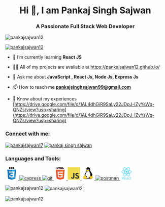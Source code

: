 <h1 align="center">Hi 👋, I am Pankaj Singh Sajwan</h1>
<h3 align="center">A Passionate Full Stack Web Developer</h3>

<p align="left"> <img src="https://komarev.com/ghpvc/?username=pankajsajwan12&label=Profile%20views&color=0e75b6&style=flat" alt="pankajsajwan12" /> </p>

<p align="left"> <a href="https://github.com/ryo-ma/github-profile-trophy"><img src="https://cdn.pixabay.com/photo/2018/06/08/00/48/developer-3461405__340.png" alt="pankajsajwan12" /></a> </p>

- 🌱 I’m currently learning **React JS**

- 👨‍💻 All of my projects are available at https://pankajsajwan12.github.io/

- 💬 Ask me about **JavaScript , React Js, Node Js, Express Js**

- 📫 How to reach me **pankajsinghsajwan99@gmail.com**

- 📄 Know about my experiences [https://drive.google.com/file/d/1AL4dhGiR9SaLy22JDpJ-IZyYsWq-QNZs/view?usp=sharing](https://drive.google.com/file/d/1AL4dhGiR9SaLy22JDpJ-IZyYsWq-QNZs/view?usp=sharing)

<h3 align="left">Connect with me:</h3>
<p align="left">
<a href="https://twitter.com/pankajsajwan17" target="blank"><img align="center" src="https://raw.githubusercontent.com/rahuldkjain/github-profile-readme-generator/master/src/images/icons/Social/twitter.svg" alt="pankajsajwan17" height="30" width="40" /></a>
<a href="https://linkedin.com/in/pankaj singh sajwan" target="blank"><img align="center" src="https://raw.githubusercontent.com/rahuldkjain/github-profile-readme-generator/master/src/images/icons/Social/linked-in-alt.svg" alt="pankaj singh sajwan" height="30" width="40" /></a>
</p>

<h3 align="left">Languages and Tools:</h3>
<p align="left"> <a href="https://www.w3schools.com/css/" target="_blank" rel="noreferrer"> <img src="https://raw.githubusercontent.com/devicons/devicon/master/icons/css3/css3-original-wordmark.svg" alt="css3" width="40" height="40"/> </a> <a href="https://www.cypress.io" target="_blank" rel="noreferrer"> <img src="https://raw.githubusercontent.com/simple-icons/simple-icons/6e46ec1fc23b60c8fd0d2f2ff46db82e16dbd75f/icons/cypress.svg" alt="cypress" width="40" height="40"/> </a> <a href="https://git-scm.com/" target="_blank" rel="noreferrer"> <img src="https://www.vectorlogo.zone/logos/git-scm/git-scm-icon.svg" alt="git" width="40" height="40"/> </a> <a href="https://www.w3.org/html/" target="_blank" rel="noreferrer"> <img src="https://raw.githubusercontent.com/devicons/devicon/master/icons/html5/html5-original-wordmark.svg" alt="html5" width="40" height="40"/> </a> <a href="https://developer.mozilla.org/en-US/docs/Web/JavaScript" target="_blank" rel="noreferrer"> <img src="https://raw.githubusercontent.com/devicons/devicon/master/icons/javascript/javascript-original.svg" alt="javascript" width="40" height="40"/> </a> <a href="https://www.linux.org/" target="_blank" rel="noreferrer"> <img src="https://raw.githubusercontent.com/devicons/devicon/master/icons/linux/linux-original.svg" alt="linux" width="40" height="40"/> </a> <a href="https://postman.com" target="_blank" rel="noreferrer"> <img src="https://www.vectorlogo.zone/logos/getpostman/getpostman-icon.svg" alt="postman" width="40" height="40"/> </a> <a href="https://reactjs.org/" target="_blank" rel="noreferrer"> <img src="https://raw.githubusercontent.com/devicons/devicon/master/icons/react/react-original-wordmark.svg" alt="react" width="40" height="40"/> </a> </p>

<p><img align="left" src="https://github-readme-stats.vercel.app/api/top-langs?username=pankajsajwan12&show_icons=true&locale=en&layout=compact" alt="pankajsajwan12" /></p>

<p>&nbsp;<img align="center" src="https://github-readme-stats.vercel.app/api?username=pankajsajwan12&show_icons=true&locale=en" alt="pankajsajwan12" /></p>

<p><img align="center" src="https://github-readme-streak-stats.herokuapp.com/?user=pankajsajwan12&" alt="pankajsajwan12" /></p>
